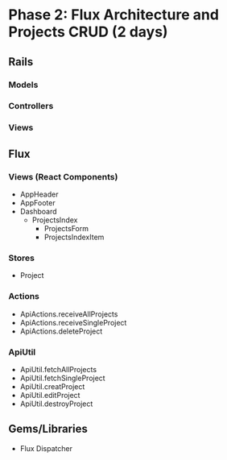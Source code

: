 # Phase 2: Flux Architecture and Projects CRUD (2 days)

## Rails
### Models

### Controllers

### Views

## Flux
### Views (React Components)
* AppHeader
* AppFooter
* Dashboard
  * ProjectsIndex
    * ProjectsForm
    * ProjectsIndexItem

### Stores
* Project

### Actions
* ApiActions.receiveAllProjects
* ApiActions.receiveSingleProject
* ApiActions.deleteProject

### ApiUtil
* ApiUtil.fetchAllProjects
* ApiUtil.fetchSingleProject
* ApiUtil.creatProject
* ApiUtil.editProject
* ApiUtil.destroyProject

## Gems/Libraries
* Flux Dispatcher
